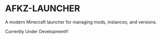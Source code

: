 # AFKZ-LAUNCHER
A modern Minecraft launcher for managing mods, instances, and versions.


Currently Under Development!!
